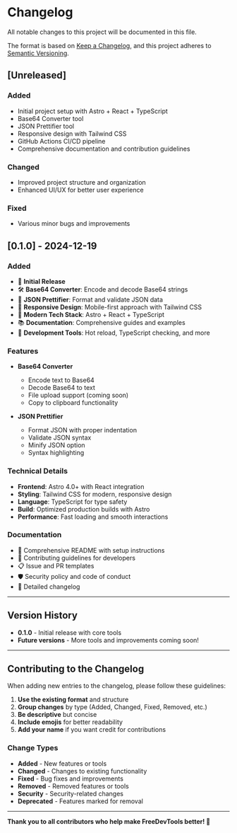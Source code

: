 # Changelog

All notable changes to this project will be documented in this file.

The format is based on [Keep a Changelog](https://keepachangelog.com/en/1.0.0/),
and this project adheres to [Semantic Versioning](https://semver.org/spec/v2.0.0.html).

## [Unreleased]

### Added

- Initial project setup with Astro + React + TypeScript
- Base64 Converter tool
- JSON Prettifier tool
- Responsive design with Tailwind CSS
- GitHub Actions CI/CD pipeline
- Comprehensive documentation and contribution guidelines

### Changed

- Improved project structure and organization
- Enhanced UI/UX for better user experience

### Fixed

- Various minor bugs and improvements

## [0.1.0] - 2024-12-19

### Added

- 🎉 **Initial Release**
- 🛠️ **Base64 Converter**: Encode and decode Base64 strings
- 🎨 **JSON Prettifier**: Format and validate JSON data
- 📱 **Responsive Design**: Mobile-first approach with Tailwind CSS
- 🚀 **Modern Tech Stack**: Astro + React + TypeScript
- 📚 **Documentation**: Comprehensive guides and examples
- 🔧 **Development Tools**: Hot reload, TypeScript checking, and more

### Features

- **Base64 Converter**

  - Encode text to Base64
  - Decode Base64 to text
  - File upload support (coming soon)
  - Copy to clipboard functionality

- **JSON Prettifier**
  - Format JSON with proper indentation
  - Validate JSON syntax
  - Minify JSON option
  - Syntax highlighting

### Technical Details

- **Frontend**: Astro 4.0+ with React integration
- **Styling**: Tailwind CSS for modern, responsive design
- **Language**: TypeScript for type safety
- **Build**: Optimized production builds with Astro
- **Performance**: Fast loading and smooth interactions

### Documentation

- 📖 Comprehensive README with setup instructions
- 🚀 Contributing guidelines for developers
- 📋 Issue and PR templates
- 🛡️ Security policy and code of conduct
- 📝 Detailed changelog

---

## Version History

- **0.1.0** - Initial release with core tools
- **Future versions** - More tools and improvements coming soon!

---

## Contributing to the Changelog

When adding new entries to the changelog, please follow these guidelines:

1. **Use the existing format** and structure
2. **Group changes** by type (Added, Changed, Fixed, Removed, etc.)
3. **Be descriptive** but concise
4. **Include emojis** for better readability
5. **Add your name** if you want credit for contributions

### Change Types

- **Added** - New features or tools
- **Changed** - Changes to existing functionality
- **Fixed** - Bug fixes and improvements
- **Removed** - Removed features or tools
- **Security** - Security-related changes
- **Deprecated** - Features marked for removal

---

**Thank you to all contributors who help make FreeDevTools better! 🎉**
